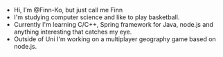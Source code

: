 - Hi, I’m @Finn-Ko, but just call me Finn
- I'm studying computer science and like to play basketball.
- Currently I'm learning C/C++, Spring framework for Java, node.js and anything interesting that catches my eye.
- Outside of Uni I'm working on a multiplayer geography game based on node.js.

<!---
Finn-Ko/Finn-Ko is a ✨ special ✨ repository because its `README.md` (this file) appears on your GitHub profile.
You can click the Preview link to take a look at your changes.
--->
